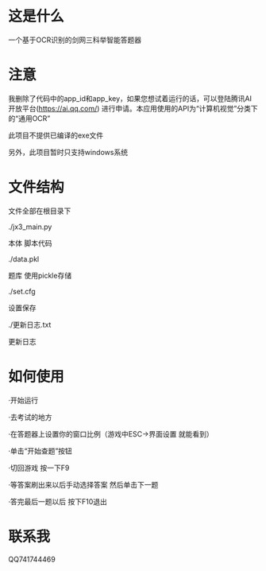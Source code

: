 # 这是什么
一个基于OCR识别的剑网三科举智能答题器

# 注意
我删除了代码中的app_id和app_key，如果您想试着运行的话，可以登陆腾讯AI开放平台(https://ai.qq.com/) 进行申请。本应用使用的API为“计算机视觉”分类下的“通用OCR”

此项目不提供已编译的exe文件

另外，此项目暂时只支持windows系统

# 文件结构
文件全部在根目录下

./jx3_main.py

本体 脚本代码

./data.pkl

题库 使用pickle存储

./set.cfg

设置保存

./更新日志.txt

更新日志

# 如何使用
·开始运行

·去考试的地方

·在答题器上设置你的窗口比例（游戏中ESC→界面设置 就能看到）

·单击“开始查题”按钮

·切回游戏 按一下F9

·等答案刷出来以后手动选择答案 然后单击下一题

·答完最后一题以后 按下F10退出

# 联系我
QQ741744469
